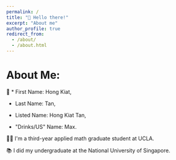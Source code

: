 ```yaml
---
permalink: /
title: "👋 Hello there!"
excerpt: "About me"
author_profile: true
redirect_from: 
  - /about/
  - /about.html
---
```


# **About Me:**

👦 * First Name: Hong Kiat, 

   * Last Name: Tan,
    
   * Listed Name: Hong Kiat Tan,
    
   * "Drinks/US" Name: Max.
    
👨‍🎓 I'm a third-year applied math graduate student at UCLA.

📚 I did my undergraduate at the National University of Singapore.

